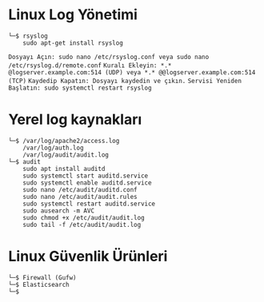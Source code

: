# Linux Log Yönetimi

```
└─$ rsyslog
    sudo apt-get install rsyslog
```

``Dosyayı Açın: sudo nano /etc/rsyslog.conf veya sudo nano /etc/rsyslog.d/remote.conf``
``Kuralı Ekleyin: *.* @logserver.example.com:514 (UDP) veya *.* @@logserver.example.com:514 (TCP)``
``Kaydedip Kapatın: Dosyayı kaydedin ve çıkın.``
``Servisi Yeniden Başlatın: sudo systemctl restart rsyslog``


# Yerel log kaynakları

```
└─$ /var/log/apache2/access.log
    /var/log/auth.log
    /var/log/audit/audit.log 
└─$ audit
    sudo apt install auditd
    sudo systemctl start auditd.service
    sudo systemctl enable auditd.service
    sudo nano /etc/audit/auditd.conf    
    sudo nano /etc/audit/audit.rules
    sudo systemctl restart auditd.service
    sudo ausearch -m AVC                 
    sudo chmod +x /etc/audit/audit.log    
    sudo tail -f /etc/audit/audit.log
```

# Linux Güvenlik Ürünleri

```
└─$ Firewall (Gufw)
└─$ Elasticsearch
└─$ 
```
